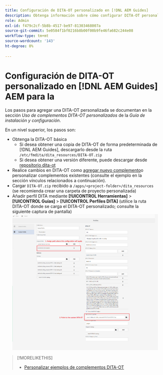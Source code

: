 ```yaml
---
title: Configuración de DITA-OT personalizado en [!DNL AEM Guides]
description: Obtenga información sobre cómo configurar DITA-OT personalizado en [!DNL Adobe Experience Manager Guides]
role: Admin
exl-id: f479c2cf-5b8b-4517-be97-81303468007a
source-git-commit: 5e0584f1bf0216b8b00f00b9fe46fa682c244e08
workflow-type: tm+mt
source-wordcount: '143'
ht-degree: 0%

---
```


# Configuración de DITA-OT personalizado en [!DNL AEM Guides] AEM para la

Los pasos para agregar una DITA-OT personalizada se documentan en la sección _Uso de complementos DITA-OT personalizados_ de la _Guía de instalación y configuración_.

En un nivel superior, los pasos son:

+ Obtenga la DITA-OT básica
   + Si desea obtener una copia de DITA-OT de forma predeterminada de [!DNL AEM Guides], descargarlo desde la ruta `/etc/fmdita/dita_resources/DITA-OT.zip`
   + Si desea obtener una versión diferente, puede descargar desde [repositorio dita-ot](https://www.dita-ot.org/download)
+ Realice cambios en DITA-OT como [agregar nuevo complemento](https://www.dita-ot.org/dev/topics/plugins-installing.html)o personalizar complementos existentes (consulte el ejemplo en la sección vínculos relacionados a continuación).
+ Cargar `DITA-OT.zip` recibido a `/apps/<project-folder>/dita_resources` (se recomienda crear una carpeta de proyecto personalizada)
+ Añadir perfil DITA mediante **[!UICONTROL Herramientas]** > **[!UICONTROL Guías]** > **[!UICONTROL Perfiles DITA]** (utilice la ruta DITA-OT donde se carga el DITA-OT personalizado; consulte la siguiente captura de pantalla)
  ![Perfiles DITA](assets/dita-profile.png)

>[!MORELIKETHIS]
>
>+ [Personalizar ejemplos de complementos DITA-OT](https://www.dita-ot.org/dev/topics/pdf-customization.html)
